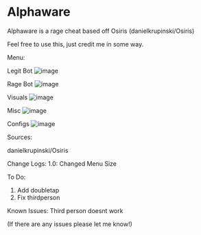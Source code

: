 # Alphaware


Alphaware is a rage cheat based off Osiris (danielkrupinski/Osiris)

Feel free to use this, just credit me in some way.

Menu: 

Legit Bot
![image](https://user-images.githubusercontent.com/84226835/145673285-4fc1377f-ec73-41c8-aa17-d3f2bd2733e4.png)

Rage Bot
![image](https://user-images.githubusercontent.com/84226835/145673307-5922a35b-a900-44ba-9cf6-afd62b855ce4.png)

Visuals
![image](https://user-images.githubusercontent.com/84226835/145673317-a1dda8a9-876d-44d1-8cf7-e21ffea31805.png)

Misc
![image](https://user-images.githubusercontent.com/84226835/145673334-7090a8d6-fea9-4c34-ada8-6e9bea89fa29.png)

Configs
![image](https://user-images.githubusercontent.com/84226835/145673347-193baa4f-a65b-460e-af1a-8d3b307df350.png)

Sources:

danielkrupinski/Osiris


Change Logs:
1.0: Changed Menu Size

To Do:
1. Add doubletap
2. Fix thirdperson

Known Issues:
Third person doesnt work

(If there are any issues please let me know!)

